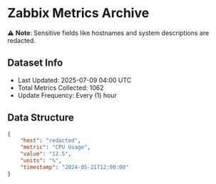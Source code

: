# Zabbix Metrics Archive

⚠️ **Note**: Sensitive fields like hostnames and system descriptions are redacted.

## Dataset Info
- Last Updated: 2025-07-09 04:00 UTC
- Total Metrics Collected: 1062
- Update Frequency: Every (1) hour

## Data Structure
```json
{
    "host": "redacted",
    "metric": "CPU Usage",
    "value": "12.5",
    "units": "%",
    "timestamp": "2024-05-21T12:00:00"
}
```
